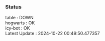 ### Status


table : DOWN  
hogwarts : OK  
icy-bot : OK  
Latest Update : 2024-10-22 00:49:50.477357
